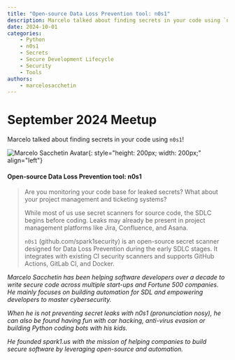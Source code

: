 ```yaml
---
title: "Open-source Data Loss Prevention tool: n0s1"
description: Marcelo talked about finding secrets in your code using `n0s1`!
date: 2024-10-01
categories:
    - Python
    - n0s1
    - Secrets
    - Secure Development Lifecycle
    - Security
    - Tools
authors:
    - marcelosacchetin
---
```


# September 2024 Meetup

Marcelo talked about finding secrets in your code using `n0s1`!

<!-- more -->
![Marcelo Sacchetin Avatar](https://images.squarespace-cdn.com/content/v1/5a60c2ed017db2e8dedb82b7/1596464328366-LATX12LSPIG51T2W4QF5/Marcelo.jpg?format=1500w){: style="height: 200px; width: 200px;" align="left"}

#### Open-source Data Loss Prevention tool: n0s1

> Are you monitoring your code base for leaked secrets? What about your project management and ticketing systems?
> 
> While most of us use secret scanners for source code, the SDLC begins before coding. Leaks may already be present in project management platforms like Jira, Confluence, and Asana.
> 
> `n0s1` (github.com/spark1security) is an open-source secret scanner designed for Data Loss Prevention during the early SDLC stages. It integrates with existing CI security scanners and supports GitHub Actions, GitLab CI, and Docker.

*Marcelo Sacchetin has been helping software developers over a decade to write secure code across multiple start-ups and Fortune 500 companies. He mainly focuses on building automation for SDL and empowering developers to master cybersecurity.*

*When he is not preventing secret leaks with n0s1 (pronunciation nosy), he can also be found having fun with car hacking, anti-virus evasion or building Python coding bots with his kids.*

*He founded spark1.us with the mission of helping companies to build secure software by leveraging open-source and automation.*
